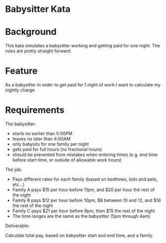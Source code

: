 # Babysitter Kata

# Background

This kata simulates a babysitter working and getting paid for one night. The rules are pretty straight forward.

# Feature

As a babysitter
In order to get paid for 1 night of work
I want to calculate my nightly charge

# Requirements

The babysitter:

* starts no earlier than 5:00PM
* leaves no later than 4:00AM
* only babysits for one family per night
* gets paid for full hours (no fractional hours)
* should be prevented from mistakes when entering times (e.g. end time before start time, or outside of allowable work hours)


The job:

* Pays different rates for each family (based on bedtimes, kids and pets, etc...)
* Family A pays $15 per hour before 11pm, and $20 per hour the rest of the night
* Family B pays $12 per hour before 10pm, $8 between 10 and 12, and $16 the rest of the night
* Family C pays $21 per hour before 9pm, then $15 the rest of the night
* The time ranges are the same as the babysitter (5pm through 4am)

Deliverable:

Calculate total pay, based on babysitter start and end time, and a family.
